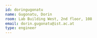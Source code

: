 ```yaml
---
id: doringugonatu
name: Gugonatu, Dorin
room: Lab Building West, 2nd floor, 108
email: dorin.gugonatu@ist.ac.at
type: engineer
---
```

